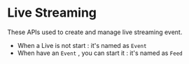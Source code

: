 # Live Streaming

These APIs used to create and manage live streaming event.

- When a Live is not start : it's named as ``Event``
- When have an ``Event`` , you can start it : it's named as `` Feed ``
